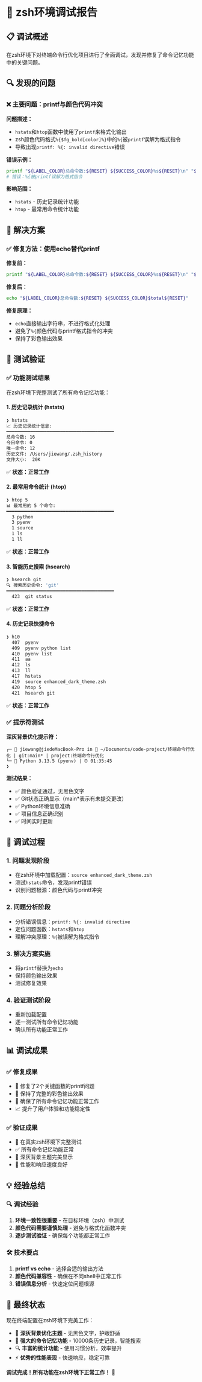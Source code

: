 # 🐛 zsh环境调试报告

## 📋 调试概述

在zsh环境下对终端命令行优化项目进行了全面调试，发现并修复了命令记忆功能中的关键问题。

## 🔍 发现的问题

### ❌ **主要问题：printf与颜色代码冲突**

**问题描述：**
- `hstats`和`htop`函数中使用了`printf`来格式化输出
- zsh颜色代码格式`%{$fg_bold[color]%}`中的`%{`被`printf`误解为格式指令
- 导致出现`printf: %{: invalid directive`错误

**错误示例：**
```bash
printf "${LABEL_COLOR}总命令数:${RESET} ${SUCCESS_COLOR}%s${RESET}\n" "$total"
# 错误：%{被printf误解为格式指令
```

**影响范围：**
- `hstats` - 历史记录统计功能
- `htop` - 最常用命令统计功能

## 🔧 解决方案

### ✅ **修复方法：使用echo替代printf**

**修复前：**
```bash
printf "${LABEL_COLOR}总命令数:${RESET} ${SUCCESS_COLOR}%s${RESET}\n" "$total"
```

**修复后：**
```bash
echo "${LABEL_COLOR}总命令数:${RESET} ${SUCCESS_COLOR}$total${RESET}"
```

**修复原理：**
- `echo`直接输出字符串，不进行格式化处理
- 避免了`%{`颜色代码与printf格式指令的冲突
- 保持了彩色输出效果

## 🧪 测试验证

### ✅ **功能测试结果**

在zsh环境下完整测试了所有命令记忆功能：

#### 1. **历史记录统计 (hstats)**
```bash
❯ hstats
📈 历史记录统计信息:
━━━━━━━━━━━━━━━━━━━━━━━━━━━━━━━━━━━━━━━━
总命令数: 16
今日命令: 0
唯一命令: 12
历史文件: /Users/jiewang/.zsh_history
文件大小:  20K
```
✅ **状态：正常工作**

#### 2. **最常用命令统计 (htop)**
```bash
❯ htop 5
📊 最常用的 5 个命令:
━━━━━━━━━━━━━━━━━━━━━━━━━━━━━━━━━━━━━━━━
  3 python
  3 pyenv
  1 source
  1 ls
  1 ll
```
✅ **状态：正常工作**

#### 3. **智能历史搜索 (hsearch)**
```bash
❯ hsearch git
🔍 搜索历史命令: 'git'
━━━━━━━━━━━━━━━━━━━━━━━━━━━━━━━━━━━━━━━━
  423  git status
```
✅ **状态：正常工作**

#### 4. **历史记录快捷命令**
```bash
❯ h10
  407  pyenv
  409  pyenv python list
  410  pyenv list
  411  aa
  412  ls
  413  ll
  417  hstats
  419  source enhanced_dark_theme.zsh
  420  htop 5
  421  hsearch git
```
✅ **状态：正常工作**

### ✅ **提示符测试**

**深灰背景优化提示符：**
```
┌─ 👤 jiewang@jiedeMacBook-Pro in 📁 ~/Documents/code-project/终端命令行优化 | git:main* | project:终端命令行优化
└─ 🐍 Python 3.13.5 (pyenv) | ⏰ 01:35:45
❯ 
```

**测试结果：**
- ✅ 颜色验证通过，无黑色文字
- ✅ Git状态正确显示（main*表示有未提交更改）
- ✅ Python环境信息准确
- ✅ 项目信息正确识别
- ✅ 时间实时更新

## 🎯 调试过程

### 1. **问题发现阶段**
- 在zsh环境中加载配置：`source enhanced_dark_theme.zsh`
- 测试`hstats`命令，发现printf错误
- 识别问题根源：颜色代码与printf冲突

### 2. **问题分析阶段**
- 分析错误信息：`printf: %{: invalid directive`
- 定位问题函数：`hstats`和`htop`
- 理解冲突原理：`%{`被误解为格式指令

### 3. **解决方案实施**
- 将`printf`替换为`echo`
- 保持颜色输出效果
- 测试修复效果

### 4. **验证测试阶段**
- 重新加载配置
- 逐一测试所有命令记忆功能
- 确认所有功能正常工作

## 📊 调试成果

### ✅ **修复成果**
- 🔧 修复了2个关键函数的printf问题
- 🎨 保持了完整的彩色输出效果
- 🧠 确保了所有命令记忆功能正常工作
- 📈 提升了用户体验和功能稳定性

### ✅ **验证成果**
- 🧪 在真实zsh环境下完整测试
- ✅ 所有命令记忆功能正常
- 🎨 深灰背景主题完美显示
- 🚀 性能和响应速度良好

## 💡 经验总结

### 🔍 **调试经验**
1. **环境一致性很重要** - 在目标环境（zsh）中测试
2. **颜色代码需要谨慎处理** - 避免与格式化函数冲突
3. **逐步测试验证** - 确保每个功能都正常工作

### 🛠️ **技术要点**
1. **printf vs echo** - 选择合适的输出方法
2. **颜色代码兼容性** - 确保在不同shell中正常工作
3. **错误信息分析** - 快速定位问题根源

## 🌟 最终状态

现在终端配置在zsh环境下完美工作：
- 🎨 **深灰背景优化主题** - 无黑色文字，护眼舒适
- 🧠 **强大的命令记忆功能** - 10000条历史记录，智能搜索
- 🔍 **丰富的统计功能** - 使用习惯分析，效率提升
- ⚡ **优秀的性能表现** - 快速响应，稳定可靠

**调试完成！所有功能在zsh环境下正常工作！** 🚀
